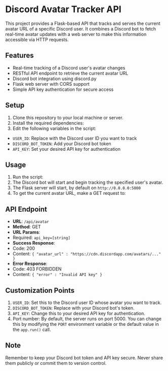 # Discord Avatar Tracker API

This project provides a Flask-based API that tracks and serves the current avatar URL of a specific Discord user. It combines a Discord bot to fetch real-time avatar updates with a web server to make this information accessible via HTTP requests.

## Features
- Real-time tracking of a Discord user's avatar changes
- RESTful API endpoint to retrieve the current avatar URL
- Discord bot integration using discord.py
- Flask web server with CORS support
- Simple API key authentication for secure access

## Setup
1. Clone this repository to your local machine or server.
2. Install the required dependencies:
3. Edit the following variables in the script:
- `USER_ID`: Replace with the Discord user ID you want to track
- `DISCORD_BOT_TOKEN`: Add your Discord bot token
- `API_KEY`: Set your desired API key for authentication

## Usage
1. Run the script:
2. The Discord bot will start and begin tracking the specified user's avatar.
3. The Flask server will start, by default on `http://0.0.0.0:5000`
4. To get the current avatar URL, make a GET request to:

## API Endpoint
- **URL**: `/api/avatar`
- **Method**: GET
- **URL Params**: 
- Required: `api_key=[string]`
- **Success Response**:
- Code: 200
- Content: `{ "avatar_url" : "https://cdn.discordapp.com/avatars/..." }`
- **Error Response**:
- Code: 403 FORBIDDEN
- Content: `{ "error" : "Invalid API key" }`

## Customization Points
1. `USER_ID`: Set this to the Discord user ID whose avatar you want to track.
2. `DISCORD_BOT_TOKEN`: Replace with your Discord bot's token.
3. `API_KEY`: Change this to your desired API key for authentication.
4. Port number: By default, the server runs on port 5000. You can change this by modifying the `PORT` environment variable or the default value in the `app.run()` call.

## Note
Remember to keep your Discord bot token and API key secure. Never share them publicly or commit them to version control.
